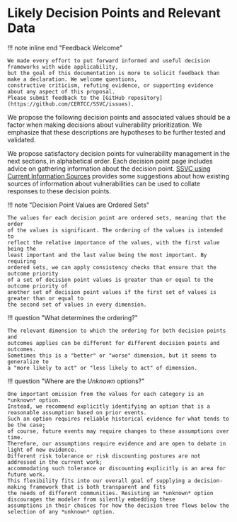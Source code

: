 # Likely Decision Points and Relevant Data

!!! note inline end "Feedback Welcome"

    We made every effort to put forward informed and useful decision frameworks with wide applicability,
    but the goal of this documentation is more to solicit feedback than make a declaration. We welcome questions,
    constructive criticism, refuting evidence, or supporting evidence about any aspect of this proposal.
    Please submit feedback to the [GitHub repository](https://github.com/CERTCC/SSVC/issues).

We propose the following decision points and associated values should be a
factor when making decisions about
vulnerability prioritization.
We emphasize that these descriptions are hypotheses to be further tested and
validated.

We propose satisfactory decision points for vulnerability management in the next
sections, in alphabetical order.
Each decision point page includes advice on gathering information about the
decision point.
[SSVC using Current Information Sources](../../topics/information_sources.md)
provides some
suggestions about how existing sources of information about vulnerabilities can
be used to collate responses to these
decision points.

!!! note "Decision Point Values are Ordered Sets"

    The values for each decision point are ordered sets, meaning that the order
    of the values is significant. The ordering of the values is intended to
    reflect the relative importance of the values, with the first value being the
    least important and the last value being the most important. By requiring
    ordered sets, we can apply consistency checks that ensure that the outcome priority
    of a set of decision point values is greater than or equal to the outcome priority of
    another set of decision point values if the first set of values is greater than or equal to
    the second set of values in every dimension.

!!! question "What determines the ordering?"

    The relevant dimension to which the ordering for both decision points and
    outcomes applies can be different for different decision points and outcomes.
    Sometimes this is a "better" or "worse" dimension, but it seems to generalize to
    a "more likely to act" or "less likely to act" of dimension.

!!! question "Where are the _Unknown_ options?"

    One important omission from the values for each category is an *unknown* option.
    Instead, we recommend explicitly identifying an option that is a reasonable assumption based on prior events.
    Such an option requires reliable historical evidence for what tends to be the case;
    of course, future events may require changes to these assumptions over time.
    Therefore, our assumptions require evidence and are open to debate in light of new evidence.
    Different risk tolerance or risk discounting postures are not addressed in the current work;
    accommodating such tolerance or discounting explicitly is an area for future work.
    This flexibility fits into our overall goal of supplying a decision-making framework that is both transparent and fits
    the needs of different communities. Resisting an *unknown* option discourages the modeler from silently embedding these
    assumptions in their choices for how the decision tree flows below the selection of any *unknown* option.

